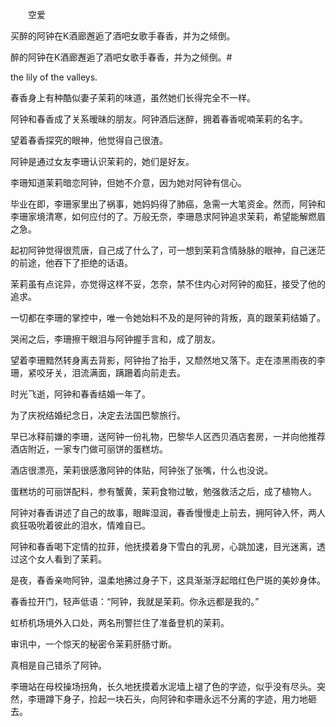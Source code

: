 　　空爱

买醉的阿钟在K酒廊邂逅了酒吧女歌手春香，并为之倾倒。

醉的阿钟在K酒廊邂逅了酒吧女歌手春香，并为之倾倒。#

the lily of the valleys.

春香身上有种酷似妻子茉莉的味道，虽然她们长得完全不一样。

阿钟和春香成了关系暧昧的朋友。阿钟酒后迷醉，拥着春香呢喃茉莉的名字。

望着春香探究的眼神，他觉得自己很渣。

阿钟是通过女友李珊认识茉莉的，她们是好友。

李珊知道茉莉暗恋阿钟，但她不介意，因为她对阿钟有信心。

毕业在即，李珊家里出了祸事，她妈妈得了肺癌，急需一大笔资金。然而，阿钟和李珊家境清寒，如何应付的了。万般无奈，李珊恳求阿钟追求茉莉，希望能解燃眉之急。

起初阿钟觉得很荒唐，自己成了什么了，可一想到茉莉含情脉脉的眼神，自己迷茫的前途，他吞下了拒绝的话语。

茉莉虽有点诧异，亦觉得这样不妥，怎奈，禁不住内心对阿钟的痴狂，接受了他的追求。

一切都在李珊的掌控中，唯一令她始料不及的是阿钟的背叛，真的跟茉莉结婚了。

哭闹之后，李珊擦干眼泪与阿钟握手言和，成了朋友。

望着李珊黯然转身离去背影，阿钟抬了抬手，又颓然地又落下。走在漆黑雨夜的李珊，紧咬牙关，泪流满面，蹒跚着向前走去。

时光飞逝，阿钟和春香结婚一年了。

为了庆祝结婚纪念日，决定去法国巴黎旅行。

早已冰释前嫌的李珊，送阿钟一份礼物，巴黎华人区西贝酒店套房，一并向他推荐酒店附近，一家专门做可丽饼的蛋糕坊。

酒店很漂亮，茉莉很感激阿钟的体贴，阿钟张了张嘴，什么也没说。

蛋糕坊的可丽饼配料，参有蟹黄，茉莉食物过敏，勉强救活之后，成了植物人。

阿钟对春香讲述了自己的故事，眼眸湿润，春香慢慢走上前去，拥阿钟入怀，两人疯狂吸吮着彼此的泪水，情难自已。

阿钟和春香喝下定情的拉菲，他抚摸着身下雪白的乳房，心跳加速，目光迷离，透过这个女人看到了茉莉。

是夜，春香亲吻阿钟，温柔地拂过身子下，这具渐渐浮起暗红色尸斑的美妙身体。

春香拉开门，轻声低语：“阿钟，我就是茉莉。你永远都是我的。”

虹桥机场境外入口处，两名刑警拦住了准备登机的茉莉。

审讯中，一个惊天的秘密令茉莉肝肠寸断。

真相是自己错杀了阿钟。

李珊站在母校操场拐角，长久地抚摸着水泥墙上褪了色的字迹，似乎没有尽头。突然，李珊蹲下身子，捡起一块石头，向阿钟和李珊永远不分离的字迹，用力地砸去。






